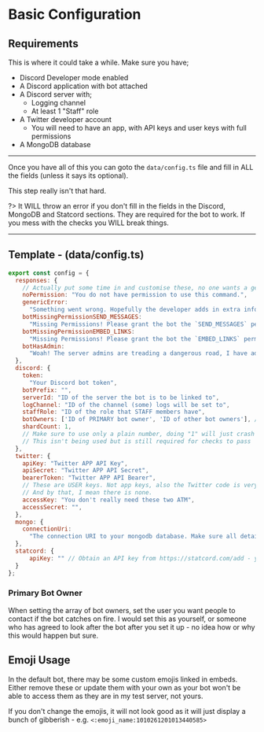 # Basic Configuration

## Requirements

This is where it could take a while. Make sure you have; 
- Discord Developer mode enabled
- A Discord application with bot attached
- A Discord server with;
  - Logging channel
  - At least 1 "Staff" role
- A Twitter developer account
  - You will need to have an app, with API keys and user keys with full permissions
- A MongoDB database

-----

Once you have all of this you can goto the `data/config.ts` file and fill in ALL the fields (unless it says its optional).

This step really isn't that hard.

?> It WILL throw an error if you don't fill in the fields in the Discord, MongoDB and Statcord sections. They are required for the bot to work. If you mess with the checks you WILL break things.

---

## Template - (data/config.ts)
```javascript
export const config = {
  responses: {
    // Actually put some time in and customise these, no one wants a generic a** bot ok
    noPermission: "You do not have permission to use this command.",
    genericError:
      "Something went wrong. Hopefully the developer adds in extra info!",
    botMissingPermissionSEND_MESSAGES:
      "Missing Permissions! Please grant the bot the `SEND_MESSAGES` permission or reinvite the bot with the correct permissions.",
    botMissingPermissionEMBED_LINKS:
      "Missing Permissions! Please grant the bot the `EMBED_LINKS` permission or reinvite the bot with the correct permissions",
    botHasAdmin:
      "Woah! The server admins are treading a dangerous road, I have admin! If my token gets leaked I could cause havoc! Please ask server admins to remove my administrator permissions.\n\nI will also send a message to the log channel if there is one available.",
  },
  discord: {
    token:
      "Your Discord bot token",
    botPrefix: "",
    serverId: "ID of the server the bot is to be linked to",
    logChannel: "ID of the channel (some) logs will be set to",
    staffRole: "ID of the role that STAFF members have",
    botOwners: ['ID of PRIMARY bot owner', 'ID of other bot owners'], // The first ID in the array is the user that clients will be asked to contact if the bot catches on fire.
    shardCount: 1, 
    // Make sure to use only a plain number, doing "1" will just crash it. also "auto" doesnt work for some reason
    // This isn't being used but is still required for checks to pass
  },
  twitter: {
    apiKey: "Twitter APP API Key",
    apiSecret: "Twitter APP API Secret",
    bearerToken: "Twitter APP API Bearer",
    // These are USER keys. Not app keys, also the Twitter code is very buggy rn so don't rely on it
    // And by that, I mean there is none.
    accessKey: "You don't really need these two ATM",
    accessSecret: "",
  },
  mongo: {
    connectionUri:
      "The connection URI to your mongodb database. Make sure all details are filled in and a database name added",
  },
  statcord: {
      apiKey: "" // Obtain an API key from https://statcord.com/add - you will need to link your Discord account
  }
};
```

### Primary Bot Owner

When setting the array of bot owners, set the user you want people to contact if the bot catches on fire. I would set this as yourself, or someone who has agreed to look after the bot after you set it up - no idea how or why this would happen but sure.

## Emoji Usage

In the default bot, there may be some custom emojis linked in embeds. Either remove these or update them with your own as your bot won't be able to access them as they are in my test server, not yours.

If you don't change the emojis, it will not look good as it will just display a bunch of gibberish - e.g. `<:emoji_name:1010261201013440585>`